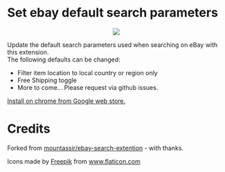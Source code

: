 # Set ebay default search parameters

<p align="center"><a href="https://i.imgur.com/Xdnc7tF.png" target="_blank"><img src="https://i.imgur.com/Xdnc7tF.png" border="0"/></a></p>

Update the default search parameters used when searching on eBay with this extension.  
The following defaults can be changed:

* Filter item location to local country or region only
* Free Shipping toggle
* More to come...  Please request via github issues.

<a href="https://chrome.google.com/webstore/detail/set-ebay-default-search-p/dnokkfoaoienakajmgbdpclnnemjdije">Install on chrome from Google web store.</a>

<!-- <a href="">Install on firefox from Mozilla Add-ons store</a> TODO -->

# Credits

Forked from <a href="https://github.com/mountassir/ebay-search-extention">mountassir/ebay-search-extention</a> - with thanks.

<div>Icons made by <a href="https://www.freepik.com" title="Freepik">Freepik</a> from <a href="https://www.flaticon.com/" title="Flaticon">www.flaticon.com</a></div>
